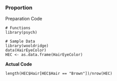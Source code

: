 ### Proportion
Preparation Code
```
# Functions
library(psych)

# Sample Data
library(wooldridge)
data(HairEyeColor)
HEC <- as.data.frame(HairEyeColor)
```

**Actual Code**
```
length(HEC$Hair[HEC$Hair == "Brown"])/nrow(HEC)
```
